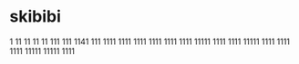 # skibibi
1
11
11
11
11
111
111
1141
111
1111
1111
1111
1111
1111
1111
11111
1111
1111
11111
1111
1111
1111
11111
11111
1111
